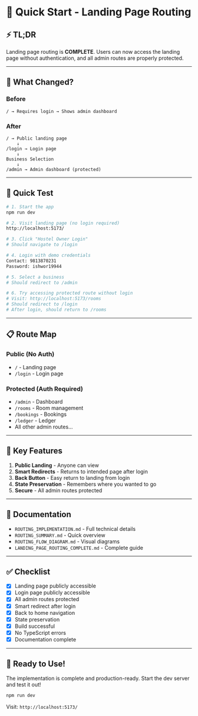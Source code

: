 # 🚀 Quick Start - Landing Page Routing

## ⚡ TL;DR

Landing page routing is **COMPLETE**. Users can now access the landing page without authentication, and all admin routes are properly protected.

---

## 🎯 What Changed?

### Before
```
/ → Requires login → Shows admin dashboard
```

### After
```
/ → Public landing page
    ↓
/login → Login page
    ↓
Business Selection
    ↓
/admin → Admin dashboard (protected)
```

---

## 🧪 Quick Test

```bash
# 1. Start the app
npm run dev

# 2. Visit landing page (no login required)
http://localhost:5173/

# 3. Click "Hostel Owner Login"
# Should navigate to /login

# 4. Login with demo credentials
Contact: 9813870231
Password: ishwor19944

# 5. Select a business
# Should redirect to /admin

# 6. Try accessing protected route without login
# Visit: http://localhost:5173/rooms
# Should redirect to /login
# After login, should return to /rooms
```

---

## 📋 Route Map

### Public (No Auth)
- `/` - Landing page
- `/login` - Login page

### Protected (Auth Required)
- `/admin` - Dashboard
- `/rooms` - Room management
- `/bookings` - Bookings
- `/ledger` - Ledger
- All other admin routes...

---

## 🔑 Key Features

1. **Public Landing** - Anyone can view
2. **Smart Redirects** - Returns to intended page after login
3. **Back Button** - Easy return to landing from login
4. **State Preservation** - Remembers where you wanted to go
5. **Secure** - All admin routes protected

---

## 📖 Documentation

- `ROUTING_IMPLEMENTATION.md` - Full technical details
- `ROUTING_SUMMARY.md` - Quick overview
- `ROUTING_FLOW_DIAGRAM.md` - Visual diagrams
- `LANDING_PAGE_ROUTING_COMPLETE.md` - Complete guide

---

## ✅ Checklist

- [x] Landing page publicly accessible
- [x] Login page publicly accessible
- [x] All admin routes protected
- [x] Smart redirect after login
- [x] Back to home navigation
- [x] State preservation
- [x] Build successful
- [x] No TypeScript errors
- [x] Documentation complete

---

## 🎉 Ready to Use!

The implementation is complete and production-ready. Start the dev server and test it out!

```bash
npm run dev
```

Visit: `http://localhost:5173/`
